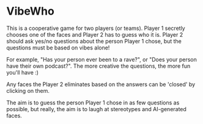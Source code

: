 # VibeWho
This is a cooperative game for two players (or teams). Player 1 secretly chooses one of the faces and Player 2 has to guess who it is. Player 2 should ask yes/no questions about the person Player 1 chose, but the questions must be based on vibes alone!

For example, "Has your person ever been to a rave?", or "Does your person have their own podcast?". The more creative the questions, the more fun you'll have :)

Any faces the Player 2 eliminates based on the answers can be 'closed' by clicking on them.

The aim is to guess the person Player 1 chose in as few questions as possible, but really, the aim is to laugh at stereotypes and AI-generated faces.
